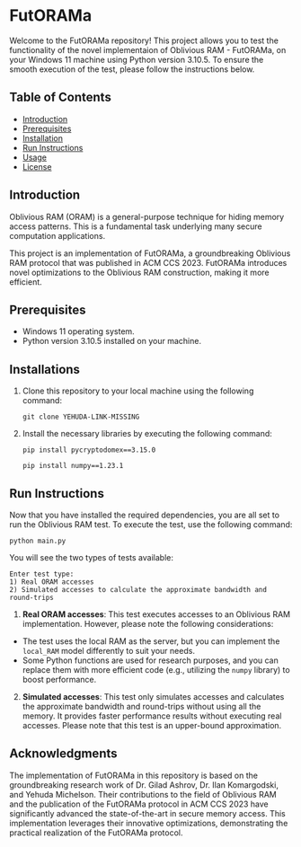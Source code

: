 # FutORAMa

Welcome to the FutORAMa repository! This project allows you to test the functionality of the novel implementaion of Oblivious RAM - FutORAMa, on your Windows 11 machine using Python version 3.10.5. To ensure the smooth execution of the test, please follow the instructions below.

## Table of Contents
- [Introduction](#introduction)
- [Prerequisites](#prerequisites)
- [Installation](#installations)
- [Run Instructions](#run-instructions)
- [Usage](#usage)
- [License](#license)

## Introduction
Oblivious RAM (ORAM) is a general-purpose technique for hiding memory access patterns. This
is a fundamental task underlying many secure computation applications.

This project is an implementation of FutORAMa, a groundbreaking Oblivious RAM protocol that was published in ACM CCS 2023. FutORAMa introduces novel optimizations to the Oblivious RAM construction, making it more efficient.

## Prerequisites
- Windows 11 operating system.
- Python version 3.10.5 installed on your machine.

## Installations
1. Clone this repository to your local machine using the following command:

    `git clone YEHUDA-LINK-MISSING`

2. Install the necessary libraries by executing the following command:

    `pip install pycryptodomex==3.15.0`

    `pip install numpy==1.23.1`

## Run Instructions
Now that you have installed the required dependencies, you are all set to run the Oblivious RAM test. To execute the test, use the following command:

    python main.py

You will see the two types of tests available:

    Enter test type:
    1) Real ORAM accesses
    2) Simulated accesses to calculate the approximate bandwidth and round-trips


1. **Real ORAM accesses**: This test executes accesses to an Oblivious RAM implementation. However, please note the following considerations:
- The test uses the local RAM as the server, but you can implement the `local_RAM` model differently to suit your needs.
- Some Python functions are used for research purposes, and you can replace them with more efficient code (e.g., utilizing the `numpy` library) to boost performance.

2. **Simulated accesses**: This test only simulates accesses and calculates the approximate bandwidth and round-trips without using all the memory. It provides faster performance results without executing real accesses. Please note that this test is an upper-bound approximation.

## Acknowledgments
The implementation of FutORAMa in this repository is based on the groundbreaking research work of Dr. Gilad Ashrov, Dr. Ilan Komargodski, and Yehuda Michelson. Their contributions to the field of Oblivious RAM and the publication of the FutORAMa protocol in ACM CCS 2023 have significantly advanced the state-of-the-art in secure memory access. This implementation leverages their innovative optimizations, demonstrating the practical realization of the FutORAMa protocol.